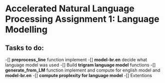# Accelerated Natural Language Processing Assignment 1: Language Modelling

## Tasks to do:
-[] **preprocess_line** function implement
-[] **model-br.en** decide what language model was used
-[] Build **trigram language model** functions
-[] **generate_from_LM** function implement and compute for english model and **model-br.en** 
-[] **compute proplexity for language model**
-[] Extentions
